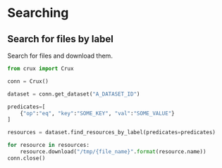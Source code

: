# Searching

## Search for files by label

Search for files and download them.

```python
from crux import Crux

conn = Crux()

dataset = conn.get_dataset("A_DATASET_ID")

predicates=[
    {"op":"eq", "key":"SOME_KEY", "val":"SOME_VALUE"}
]

resources = dataset.find_resources_by_label(predicates=predicates)

for resource in resources:
    resource.download("/tmp/{file_name}".format(resource.name))
conn.close()
```
